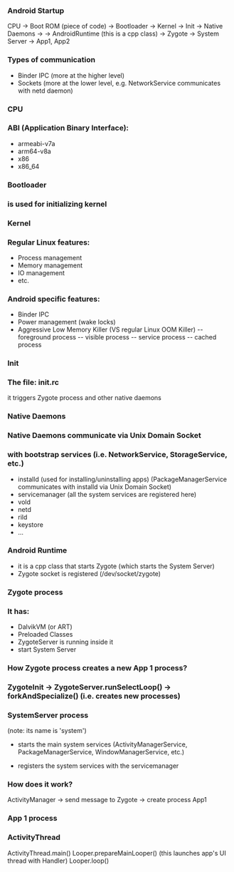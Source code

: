 ### Android Startup
CPU -> Boot ROM (piece of code) -> Bootloader -> Kernel -> Init -> Native Daemons -> 
-> AndroidRuntime (this is a cpp class) -> Zygote -> System Server -> App1, App2

### Types of communication
- Binder IPC (more at the higher level)
- Sockets (more at the lower level, e.g. NetworkService communicates with netd daemon)


### CPU
### ABI (Application Binary Interface):
- armeabi-v7a
- arm64-v8a
- x86
- x86_64

### Bootloader
### is used for initializing kernel


### Kernel
### Regular Linux features:
- Process management
- Memory management
- IO management
- etc.
### Android specific features:
- Binder IPC
- Power management (wake locks)
- Aggressive Low Memory Killer (VS regular Linux OOM Killer)
-- foreground process
-- visible process 
-- service process
-- cached process


### Init
### The file: init.rc
it triggers Zygote process and other native daemons



### Native Daemons
### Native Daemons communicate via Unix Domain Socket 
### with bootstrap services (i.e. NetworkService, StorageService, etc.)
- installd (used for installing/uninstalling apps)
(PackageManagerService communicates with installd via Unix Domain Socket)
- servicemanager (all the system services are registered here)
- vold
- netd
- rild
- keystore
- ...


### Android Runtime
- it is a cpp class that starts Zygote (which starts the System Server)
- Zygote socket is registered (/dev/socket/zygote)



### Zygote process
### It has:
- DalvikVM (or ART)
- Preloaded Classes
- ZygoteServer is running inside it
- start System Server

### How Zygote process creates a new App 1 process?
### ZygoteInit -> ZygoteServer.runSelectLoop() -> forkAndSpecialize() (i.e. creates new processes)



### SystemServer process
(note: its name is 'system')

- starts the main system services 
(ActivityManagerService, PackageManagerService, WindowManagerService, etc.) 

- registers the system services with the servicemanager

### How does it work?
ActivityManager -> send message to Zygote -> create process App1


### App 1 process 
### ActivityThread
ActivityThread.main() 
  Looper.prepareMainLooper() (this launches app's UI thread with Handler)
    Looper.loop()
